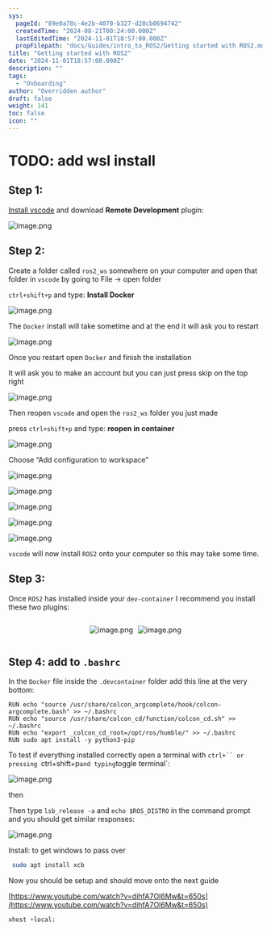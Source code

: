 ```yaml
---
sys:
  pageId: "89e0a78c-4e2b-4070-b327-d28cb0694742"
  createdTime: "2024-08-21T00:24:00.000Z"
  lastEditedTime: "2024-11-01T18:57:00.000Z"
  propFilepath: "docs/Guides/intro_to_ROS2/Getting started with ROS2.md"
title: "Getting started with ROS2"
date: "2024-11-01T18:57:00.000Z"
description: ""
tags:
  - "Onboarding"
author: "Overridden author"
draft: false
weight: 141
toc: false
icon: ""
---
```


# TODO: add wsl install

## Step 1:

[Install vscode](https://code.visualstudio.com/download) and download **Remote Development** plugin:

![image.png](https://prod-files-secure.s3.us-west-2.amazonaws.com/d518164a-d88e-44d1-a4ee-3adb3bd8bce0/efb52993-1881-4a40-b95e-6f020334f022/image.png?X-Amz-Algorithm=AWS4-HMAC-SHA256&X-Amz-Content-Sha256=UNSIGNED-PAYLOAD&X-Amz-Credential=ASIAZI2LB466RYJNRCVY%2F20250314%2Fus-west-2%2Fs3%2Faws4_request&X-Amz-Date=20250314T090839Z&X-Amz-Expires=3600&X-Amz-Security-Token=IQoJb3JpZ2luX2VjEKD%2F%2F%2F%2F%2F%2F%2F%2F%2F%2FwEaCXVzLXdlc3QtMiJHMEUCIQClXk3mdUpb%2B5SaGpotyW%2BjXgDUjzX8Z4CJDaQ8jQU9iQIgB0WxREP7uoewCiOnYH74XkWzA5bjzr2Scj2CutK6bHwqiAQI6f%2F%2F%2F%2F%2F%2F%2F%2F%2F%2FARAAGgw2Mzc0MjMxODM4MDUiDOyBQhWu0%2BerXDsPWCrcA4ACxEOVubGcXHOkDrjzQ6Tar0uBaUzjst0cx%2FvJ%2B3OjhPhLJyUWAiQS8b%2F%2F7k6WT%2B2AIKOcWtfcHwdB79V9PeA2qhLpeuqxQ%2FgjMSkCGG%2BePy3yS5INhUyr4tb6HC8m7tj3kO6nm2Z1m0bSRUmW7nlf4Xc3Ob2T2Ihpk9D%2FhNVf6rp1D1nfo47etYKf0unlqrRa6gbBaH72MFCBv9DTfNQa%2BOBjagOhkrFqnMr260gvn%2Fzw3GzgAVtUQJDcrpJOMbrhK0A1PBWibF9GfGNFoMAU2PHPIif6xlvnECCZrQHXydfDaNC7MMBbf5DAtD3mwJE1i5FW4X0MT0FiYfA18HgejUTxr5F1d92oPnjREPKEUPNwTiOxiFXWPQOP8lnSp0ahd3m9y4hFr0HLpbuzEV8xH0zdMDhtaKsoekbCCsxS0EkDvjAWKhSkpOOeLkrrebqtiqxiDOb6IDaHUThsNXEehehhIoTgZzSTnc8F9dgwEoiFEI3plqk0MMmsAs3UPF3nFcDYmS7YuAwMWtSLZHrmluKkIxqn3XHZIiviuEwsFM9c9lWaHd9o34ZfvTqPNcVnciXsJPhjlmi6vXg42z82YExVza%2FYgusYM0%2FYQX2L8BtPDXbxAhGPGZM5MJ%2FFz74GOqUBwbCj5YxdQzXOwZlvp49XWb6K6Z%2FnE6YCosvjDrW0oRUsnHSZSkt4bWq0VEXLhU%2B%2BKeCadurOz%2FOKhPa%2BS3YTRG5vstVK1QEdeo11%2FTkgcBdOkatNm9leNx2C39JkT7N4%2F6l2y0lAVIFut%2FwW4JezayvmQHzsUFK2PCqo0WkG92HjbfP0ZtUhSlstfkdkXbA2ykZLtXNoLX6zfSPW5BSA37RhF0az&X-Amz-Signature=4f3b35f1ce4c6aec10c73793551ada4d689e5c1b1e50133e165a1930101fe2d2&X-Amz-SignedHeaders=host&x-id=GetObject)

## Step 2:

Create a folder called `ros2_ws` somewhere on your computer and open that folder in `vscode` by going to File → open folder 

`ctrl+shift+p` and type: **Install Docker**

![image.png](https://prod-files-secure.s3.us-west-2.amazonaws.com/d518164a-d88e-44d1-a4ee-3adb3bd8bce0/2269dc0e-1cd5-47ff-bceb-c04ad9b2eab0/image.png?X-Amz-Algorithm=AWS4-HMAC-SHA256&X-Amz-Content-Sha256=UNSIGNED-PAYLOAD&X-Amz-Credential=ASIAZI2LB466RYJNRCVY%2F20250314%2Fus-west-2%2Fs3%2Faws4_request&X-Amz-Date=20250314T090839Z&X-Amz-Expires=3600&X-Amz-Security-Token=IQoJb3JpZ2luX2VjEKD%2F%2F%2F%2F%2F%2F%2F%2F%2F%2FwEaCXVzLXdlc3QtMiJHMEUCIQClXk3mdUpb%2B5SaGpotyW%2BjXgDUjzX8Z4CJDaQ8jQU9iQIgB0WxREP7uoewCiOnYH74XkWzA5bjzr2Scj2CutK6bHwqiAQI6f%2F%2F%2F%2F%2F%2F%2F%2F%2F%2FARAAGgw2Mzc0MjMxODM4MDUiDOyBQhWu0%2BerXDsPWCrcA4ACxEOVubGcXHOkDrjzQ6Tar0uBaUzjst0cx%2FvJ%2B3OjhPhLJyUWAiQS8b%2F%2F7k6WT%2B2AIKOcWtfcHwdB79V9PeA2qhLpeuqxQ%2FgjMSkCGG%2BePy3yS5INhUyr4tb6HC8m7tj3kO6nm2Z1m0bSRUmW7nlf4Xc3Ob2T2Ihpk9D%2FhNVf6rp1D1nfo47etYKf0unlqrRa6gbBaH72MFCBv9DTfNQa%2BOBjagOhkrFqnMr260gvn%2Fzw3GzgAVtUQJDcrpJOMbrhK0A1PBWibF9GfGNFoMAU2PHPIif6xlvnECCZrQHXydfDaNC7MMBbf5DAtD3mwJE1i5FW4X0MT0FiYfA18HgejUTxr5F1d92oPnjREPKEUPNwTiOxiFXWPQOP8lnSp0ahd3m9y4hFr0HLpbuzEV8xH0zdMDhtaKsoekbCCsxS0EkDvjAWKhSkpOOeLkrrebqtiqxiDOb6IDaHUThsNXEehehhIoTgZzSTnc8F9dgwEoiFEI3plqk0MMmsAs3UPF3nFcDYmS7YuAwMWtSLZHrmluKkIxqn3XHZIiviuEwsFM9c9lWaHd9o34ZfvTqPNcVnciXsJPhjlmi6vXg42z82YExVza%2FYgusYM0%2FYQX2L8BtPDXbxAhGPGZM5MJ%2FFz74GOqUBwbCj5YxdQzXOwZlvp49XWb6K6Z%2FnE6YCosvjDrW0oRUsnHSZSkt4bWq0VEXLhU%2B%2BKeCadurOz%2FOKhPa%2BS3YTRG5vstVK1QEdeo11%2FTkgcBdOkatNm9leNx2C39JkT7N4%2F6l2y0lAVIFut%2FwW4JezayvmQHzsUFK2PCqo0WkG92HjbfP0ZtUhSlstfkdkXbA2ykZLtXNoLX6zfSPW5BSA37RhF0az&X-Amz-Signature=02d348cac312a66a57e7a3b0fe08d37310478014376df7e93b6b80034e9c24a1&X-Amz-SignedHeaders=host&x-id=GetObject)

The `Docker` install will take sometime and at the end it will ask you to restart

![image.png](https://prod-files-secure.s3.us-west-2.amazonaws.com/d518164a-d88e-44d1-a4ee-3adb3bd8bce0/ed233f78-be33-4b1f-b89c-9c346c0e961e/image.png?X-Amz-Algorithm=AWS4-HMAC-SHA256&X-Amz-Content-Sha256=UNSIGNED-PAYLOAD&X-Amz-Credential=ASIAZI2LB466RYJNRCVY%2F20250314%2Fus-west-2%2Fs3%2Faws4_request&X-Amz-Date=20250314T090839Z&X-Amz-Expires=3600&X-Amz-Security-Token=IQoJb3JpZ2luX2VjEKD%2F%2F%2F%2F%2F%2F%2F%2F%2F%2FwEaCXVzLXdlc3QtMiJHMEUCIQClXk3mdUpb%2B5SaGpotyW%2BjXgDUjzX8Z4CJDaQ8jQU9iQIgB0WxREP7uoewCiOnYH74XkWzA5bjzr2Scj2CutK6bHwqiAQI6f%2F%2F%2F%2F%2F%2F%2F%2F%2F%2FARAAGgw2Mzc0MjMxODM4MDUiDOyBQhWu0%2BerXDsPWCrcA4ACxEOVubGcXHOkDrjzQ6Tar0uBaUzjst0cx%2FvJ%2B3OjhPhLJyUWAiQS8b%2F%2F7k6WT%2B2AIKOcWtfcHwdB79V9PeA2qhLpeuqxQ%2FgjMSkCGG%2BePy3yS5INhUyr4tb6HC8m7tj3kO6nm2Z1m0bSRUmW7nlf4Xc3Ob2T2Ihpk9D%2FhNVf6rp1D1nfo47etYKf0unlqrRa6gbBaH72MFCBv9DTfNQa%2BOBjagOhkrFqnMr260gvn%2Fzw3GzgAVtUQJDcrpJOMbrhK0A1PBWibF9GfGNFoMAU2PHPIif6xlvnECCZrQHXydfDaNC7MMBbf5DAtD3mwJE1i5FW4X0MT0FiYfA18HgejUTxr5F1d92oPnjREPKEUPNwTiOxiFXWPQOP8lnSp0ahd3m9y4hFr0HLpbuzEV8xH0zdMDhtaKsoekbCCsxS0EkDvjAWKhSkpOOeLkrrebqtiqxiDOb6IDaHUThsNXEehehhIoTgZzSTnc8F9dgwEoiFEI3plqk0MMmsAs3UPF3nFcDYmS7YuAwMWtSLZHrmluKkIxqn3XHZIiviuEwsFM9c9lWaHd9o34ZfvTqPNcVnciXsJPhjlmi6vXg42z82YExVza%2FYgusYM0%2FYQX2L8BtPDXbxAhGPGZM5MJ%2FFz74GOqUBwbCj5YxdQzXOwZlvp49XWb6K6Z%2FnE6YCosvjDrW0oRUsnHSZSkt4bWq0VEXLhU%2B%2BKeCadurOz%2FOKhPa%2BS3YTRG5vstVK1QEdeo11%2FTkgcBdOkatNm9leNx2C39JkT7N4%2F6l2y0lAVIFut%2FwW4JezayvmQHzsUFK2PCqo0WkG92HjbfP0ZtUhSlstfkdkXbA2ykZLtXNoLX6zfSPW5BSA37RhF0az&X-Amz-Signature=ff9f482812d600662a9a593a154e2443675c2f3393473b232381cf0321da267b&X-Amz-SignedHeaders=host&x-id=GetObject)

Once you restart open `Docker` and finish the installation

It will ask you to make an account but you can just press skip on the top right

![image.png](https://prod-files-secure.s3.us-west-2.amazonaws.com/d518164a-d88e-44d1-a4ee-3adb3bd8bce0/21010ad9-1659-4fd9-9f59-9932a09b2a3d/image.png?X-Amz-Algorithm=AWS4-HMAC-SHA256&X-Amz-Content-Sha256=UNSIGNED-PAYLOAD&X-Amz-Credential=ASIAZI2LB466RYJNRCVY%2F20250314%2Fus-west-2%2Fs3%2Faws4_request&X-Amz-Date=20250314T090839Z&X-Amz-Expires=3600&X-Amz-Security-Token=IQoJb3JpZ2luX2VjEKD%2F%2F%2F%2F%2F%2F%2F%2F%2F%2FwEaCXVzLXdlc3QtMiJHMEUCIQClXk3mdUpb%2B5SaGpotyW%2BjXgDUjzX8Z4CJDaQ8jQU9iQIgB0WxREP7uoewCiOnYH74XkWzA5bjzr2Scj2CutK6bHwqiAQI6f%2F%2F%2F%2F%2F%2F%2F%2F%2F%2FARAAGgw2Mzc0MjMxODM4MDUiDOyBQhWu0%2BerXDsPWCrcA4ACxEOVubGcXHOkDrjzQ6Tar0uBaUzjst0cx%2FvJ%2B3OjhPhLJyUWAiQS8b%2F%2F7k6WT%2B2AIKOcWtfcHwdB79V9PeA2qhLpeuqxQ%2FgjMSkCGG%2BePy3yS5INhUyr4tb6HC8m7tj3kO6nm2Z1m0bSRUmW7nlf4Xc3Ob2T2Ihpk9D%2FhNVf6rp1D1nfo47etYKf0unlqrRa6gbBaH72MFCBv9DTfNQa%2BOBjagOhkrFqnMr260gvn%2Fzw3GzgAVtUQJDcrpJOMbrhK0A1PBWibF9GfGNFoMAU2PHPIif6xlvnECCZrQHXydfDaNC7MMBbf5DAtD3mwJE1i5FW4X0MT0FiYfA18HgejUTxr5F1d92oPnjREPKEUPNwTiOxiFXWPQOP8lnSp0ahd3m9y4hFr0HLpbuzEV8xH0zdMDhtaKsoekbCCsxS0EkDvjAWKhSkpOOeLkrrebqtiqxiDOb6IDaHUThsNXEehehhIoTgZzSTnc8F9dgwEoiFEI3plqk0MMmsAs3UPF3nFcDYmS7YuAwMWtSLZHrmluKkIxqn3XHZIiviuEwsFM9c9lWaHd9o34ZfvTqPNcVnciXsJPhjlmi6vXg42z82YExVza%2FYgusYM0%2FYQX2L8BtPDXbxAhGPGZM5MJ%2FFz74GOqUBwbCj5YxdQzXOwZlvp49XWb6K6Z%2FnE6YCosvjDrW0oRUsnHSZSkt4bWq0VEXLhU%2B%2BKeCadurOz%2FOKhPa%2BS3YTRG5vstVK1QEdeo11%2FTkgcBdOkatNm9leNx2C39JkT7N4%2F6l2y0lAVIFut%2FwW4JezayvmQHzsUFK2PCqo0WkG92HjbfP0ZtUhSlstfkdkXbA2ykZLtXNoLX6zfSPW5BSA37RhF0az&X-Amz-Signature=67a0f6c9b85b128fc85cf9841e1ec8f31c9d0abab78740ae43c0d0af7610ffe5&X-Amz-SignedHeaders=host&x-id=GetObject)

Then reopen `vscode` and open the `ros2_ws` folder you just made

press `ctrl+shift+p` and type: **reopen in container**

![image.png](https://prod-files-secure.s3.us-west-2.amazonaws.com/d518164a-d88e-44d1-a4ee-3adb3bd8bce0/4e93b8c2-41ad-488c-8095-c74205196118/image.png?X-Amz-Algorithm=AWS4-HMAC-SHA256&X-Amz-Content-Sha256=UNSIGNED-PAYLOAD&X-Amz-Credential=ASIAZI2LB466RYJNRCVY%2F20250314%2Fus-west-2%2Fs3%2Faws4_request&X-Amz-Date=20250314T090839Z&X-Amz-Expires=3600&X-Amz-Security-Token=IQoJb3JpZ2luX2VjEKD%2F%2F%2F%2F%2F%2F%2F%2F%2F%2FwEaCXVzLXdlc3QtMiJHMEUCIQClXk3mdUpb%2B5SaGpotyW%2BjXgDUjzX8Z4CJDaQ8jQU9iQIgB0WxREP7uoewCiOnYH74XkWzA5bjzr2Scj2CutK6bHwqiAQI6f%2F%2F%2F%2F%2F%2F%2F%2F%2F%2FARAAGgw2Mzc0MjMxODM4MDUiDOyBQhWu0%2BerXDsPWCrcA4ACxEOVubGcXHOkDrjzQ6Tar0uBaUzjst0cx%2FvJ%2B3OjhPhLJyUWAiQS8b%2F%2F7k6WT%2B2AIKOcWtfcHwdB79V9PeA2qhLpeuqxQ%2FgjMSkCGG%2BePy3yS5INhUyr4tb6HC8m7tj3kO6nm2Z1m0bSRUmW7nlf4Xc3Ob2T2Ihpk9D%2FhNVf6rp1D1nfo47etYKf0unlqrRa6gbBaH72MFCBv9DTfNQa%2BOBjagOhkrFqnMr260gvn%2Fzw3GzgAVtUQJDcrpJOMbrhK0A1PBWibF9GfGNFoMAU2PHPIif6xlvnECCZrQHXydfDaNC7MMBbf5DAtD3mwJE1i5FW4X0MT0FiYfA18HgejUTxr5F1d92oPnjREPKEUPNwTiOxiFXWPQOP8lnSp0ahd3m9y4hFr0HLpbuzEV8xH0zdMDhtaKsoekbCCsxS0EkDvjAWKhSkpOOeLkrrebqtiqxiDOb6IDaHUThsNXEehehhIoTgZzSTnc8F9dgwEoiFEI3plqk0MMmsAs3UPF3nFcDYmS7YuAwMWtSLZHrmluKkIxqn3XHZIiviuEwsFM9c9lWaHd9o34ZfvTqPNcVnciXsJPhjlmi6vXg42z82YExVza%2FYgusYM0%2FYQX2L8BtPDXbxAhGPGZM5MJ%2FFz74GOqUBwbCj5YxdQzXOwZlvp49XWb6K6Z%2FnE6YCosvjDrW0oRUsnHSZSkt4bWq0VEXLhU%2B%2BKeCadurOz%2FOKhPa%2BS3YTRG5vstVK1QEdeo11%2FTkgcBdOkatNm9leNx2C39JkT7N4%2F6l2y0lAVIFut%2FwW4JezayvmQHzsUFK2PCqo0WkG92HjbfP0ZtUhSlstfkdkXbA2ykZLtXNoLX6zfSPW5BSA37RhF0az&X-Amz-Signature=a96ddf45beb75ae2bb5ab90fb525dc32b4cce1095f1fa5874962c5a035877703&X-Amz-SignedHeaders=host&x-id=GetObject)

Choose “Add configuration to workspace”

![image.png](https://prod-files-secure.s3.us-west-2.amazonaws.com/d518164a-d88e-44d1-a4ee-3adb3bd8bce0/9560b282-5060-4989-ba37-97e7b2c22476/image.png?X-Amz-Algorithm=AWS4-HMAC-SHA256&X-Amz-Content-Sha256=UNSIGNED-PAYLOAD&X-Amz-Credential=ASIAZI2LB466RYJNRCVY%2F20250314%2Fus-west-2%2Fs3%2Faws4_request&X-Amz-Date=20250314T090839Z&X-Amz-Expires=3600&X-Amz-Security-Token=IQoJb3JpZ2luX2VjEKD%2F%2F%2F%2F%2F%2F%2F%2F%2F%2FwEaCXVzLXdlc3QtMiJHMEUCIQClXk3mdUpb%2B5SaGpotyW%2BjXgDUjzX8Z4CJDaQ8jQU9iQIgB0WxREP7uoewCiOnYH74XkWzA5bjzr2Scj2CutK6bHwqiAQI6f%2F%2F%2F%2F%2F%2F%2F%2F%2F%2FARAAGgw2Mzc0MjMxODM4MDUiDOyBQhWu0%2BerXDsPWCrcA4ACxEOVubGcXHOkDrjzQ6Tar0uBaUzjst0cx%2FvJ%2B3OjhPhLJyUWAiQS8b%2F%2F7k6WT%2B2AIKOcWtfcHwdB79V9PeA2qhLpeuqxQ%2FgjMSkCGG%2BePy3yS5INhUyr4tb6HC8m7tj3kO6nm2Z1m0bSRUmW7nlf4Xc3Ob2T2Ihpk9D%2FhNVf6rp1D1nfo47etYKf0unlqrRa6gbBaH72MFCBv9DTfNQa%2BOBjagOhkrFqnMr260gvn%2Fzw3GzgAVtUQJDcrpJOMbrhK0A1PBWibF9GfGNFoMAU2PHPIif6xlvnECCZrQHXydfDaNC7MMBbf5DAtD3mwJE1i5FW4X0MT0FiYfA18HgejUTxr5F1d92oPnjREPKEUPNwTiOxiFXWPQOP8lnSp0ahd3m9y4hFr0HLpbuzEV8xH0zdMDhtaKsoekbCCsxS0EkDvjAWKhSkpOOeLkrrebqtiqxiDOb6IDaHUThsNXEehehhIoTgZzSTnc8F9dgwEoiFEI3plqk0MMmsAs3UPF3nFcDYmS7YuAwMWtSLZHrmluKkIxqn3XHZIiviuEwsFM9c9lWaHd9o34ZfvTqPNcVnciXsJPhjlmi6vXg42z82YExVza%2FYgusYM0%2FYQX2L8BtPDXbxAhGPGZM5MJ%2FFz74GOqUBwbCj5YxdQzXOwZlvp49XWb6K6Z%2FnE6YCosvjDrW0oRUsnHSZSkt4bWq0VEXLhU%2B%2BKeCadurOz%2FOKhPa%2BS3YTRG5vstVK1QEdeo11%2FTkgcBdOkatNm9leNx2C39JkT7N4%2F6l2y0lAVIFut%2FwW4JezayvmQHzsUFK2PCqo0WkG92HjbfP0ZtUhSlstfkdkXbA2ykZLtXNoLX6zfSPW5BSA37RhF0az&X-Amz-Signature=316ad600a11ad1b6fc4283e437f5d2643f1fc14a61d55e89789bad8f0affc575&X-Amz-SignedHeaders=host&x-id=GetObject)

![image.png](https://prod-files-secure.s3.us-west-2.amazonaws.com/d518164a-d88e-44d1-a4ee-3adb3bd8bce0/2ee63f81-886b-48e8-a553-dc6e5eac99e4/image.png?X-Amz-Algorithm=AWS4-HMAC-SHA256&X-Amz-Content-Sha256=UNSIGNED-PAYLOAD&X-Amz-Credential=ASIAZI2LB466RYJNRCVY%2F20250314%2Fus-west-2%2Fs3%2Faws4_request&X-Amz-Date=20250314T090839Z&X-Amz-Expires=3600&X-Amz-Security-Token=IQoJb3JpZ2luX2VjEKD%2F%2F%2F%2F%2F%2F%2F%2F%2F%2FwEaCXVzLXdlc3QtMiJHMEUCIQClXk3mdUpb%2B5SaGpotyW%2BjXgDUjzX8Z4CJDaQ8jQU9iQIgB0WxREP7uoewCiOnYH74XkWzA5bjzr2Scj2CutK6bHwqiAQI6f%2F%2F%2F%2F%2F%2F%2F%2F%2F%2FARAAGgw2Mzc0MjMxODM4MDUiDOyBQhWu0%2BerXDsPWCrcA4ACxEOVubGcXHOkDrjzQ6Tar0uBaUzjst0cx%2FvJ%2B3OjhPhLJyUWAiQS8b%2F%2F7k6WT%2B2AIKOcWtfcHwdB79V9PeA2qhLpeuqxQ%2FgjMSkCGG%2BePy3yS5INhUyr4tb6HC8m7tj3kO6nm2Z1m0bSRUmW7nlf4Xc3Ob2T2Ihpk9D%2FhNVf6rp1D1nfo47etYKf0unlqrRa6gbBaH72MFCBv9DTfNQa%2BOBjagOhkrFqnMr260gvn%2Fzw3GzgAVtUQJDcrpJOMbrhK0A1PBWibF9GfGNFoMAU2PHPIif6xlvnECCZrQHXydfDaNC7MMBbf5DAtD3mwJE1i5FW4X0MT0FiYfA18HgejUTxr5F1d92oPnjREPKEUPNwTiOxiFXWPQOP8lnSp0ahd3m9y4hFr0HLpbuzEV8xH0zdMDhtaKsoekbCCsxS0EkDvjAWKhSkpOOeLkrrebqtiqxiDOb6IDaHUThsNXEehehhIoTgZzSTnc8F9dgwEoiFEI3plqk0MMmsAs3UPF3nFcDYmS7YuAwMWtSLZHrmluKkIxqn3XHZIiviuEwsFM9c9lWaHd9o34ZfvTqPNcVnciXsJPhjlmi6vXg42z82YExVza%2FYgusYM0%2FYQX2L8BtPDXbxAhGPGZM5MJ%2FFz74GOqUBwbCj5YxdQzXOwZlvp49XWb6K6Z%2FnE6YCosvjDrW0oRUsnHSZSkt4bWq0VEXLhU%2B%2BKeCadurOz%2FOKhPa%2BS3YTRG5vstVK1QEdeo11%2FTkgcBdOkatNm9leNx2C39JkT7N4%2F6l2y0lAVIFut%2FwW4JezayvmQHzsUFK2PCqo0WkG92HjbfP0ZtUhSlstfkdkXbA2ykZLtXNoLX6zfSPW5BSA37RhF0az&X-Amz-Signature=05a4131ec6e666bdad9556da056d88d099cea7c9107be446e245c82f32192209&X-Amz-SignedHeaders=host&x-id=GetObject)

![image.png](https://prod-files-secure.s3.us-west-2.amazonaws.com/d518164a-d88e-44d1-a4ee-3adb3bd8bce0/ae1580b2-b048-407e-aed9-b584224a7a04/image.png?X-Amz-Algorithm=AWS4-HMAC-SHA256&X-Amz-Content-Sha256=UNSIGNED-PAYLOAD&X-Amz-Credential=ASIAZI2LB466RYJNRCVY%2F20250314%2Fus-west-2%2Fs3%2Faws4_request&X-Amz-Date=20250314T090839Z&X-Amz-Expires=3600&X-Amz-Security-Token=IQoJb3JpZ2luX2VjEKD%2F%2F%2F%2F%2F%2F%2F%2F%2F%2FwEaCXVzLXdlc3QtMiJHMEUCIQClXk3mdUpb%2B5SaGpotyW%2BjXgDUjzX8Z4CJDaQ8jQU9iQIgB0WxREP7uoewCiOnYH74XkWzA5bjzr2Scj2CutK6bHwqiAQI6f%2F%2F%2F%2F%2F%2F%2F%2F%2F%2FARAAGgw2Mzc0MjMxODM4MDUiDOyBQhWu0%2BerXDsPWCrcA4ACxEOVubGcXHOkDrjzQ6Tar0uBaUzjst0cx%2FvJ%2B3OjhPhLJyUWAiQS8b%2F%2F7k6WT%2B2AIKOcWtfcHwdB79V9PeA2qhLpeuqxQ%2FgjMSkCGG%2BePy3yS5INhUyr4tb6HC8m7tj3kO6nm2Z1m0bSRUmW7nlf4Xc3Ob2T2Ihpk9D%2FhNVf6rp1D1nfo47etYKf0unlqrRa6gbBaH72MFCBv9DTfNQa%2BOBjagOhkrFqnMr260gvn%2Fzw3GzgAVtUQJDcrpJOMbrhK0A1PBWibF9GfGNFoMAU2PHPIif6xlvnECCZrQHXydfDaNC7MMBbf5DAtD3mwJE1i5FW4X0MT0FiYfA18HgejUTxr5F1d92oPnjREPKEUPNwTiOxiFXWPQOP8lnSp0ahd3m9y4hFr0HLpbuzEV8xH0zdMDhtaKsoekbCCsxS0EkDvjAWKhSkpOOeLkrrebqtiqxiDOb6IDaHUThsNXEehehhIoTgZzSTnc8F9dgwEoiFEI3plqk0MMmsAs3UPF3nFcDYmS7YuAwMWtSLZHrmluKkIxqn3XHZIiviuEwsFM9c9lWaHd9o34ZfvTqPNcVnciXsJPhjlmi6vXg42z82YExVza%2FYgusYM0%2FYQX2L8BtPDXbxAhGPGZM5MJ%2FFz74GOqUBwbCj5YxdQzXOwZlvp49XWb6K6Z%2FnE6YCosvjDrW0oRUsnHSZSkt4bWq0VEXLhU%2B%2BKeCadurOz%2FOKhPa%2BS3YTRG5vstVK1QEdeo11%2FTkgcBdOkatNm9leNx2C39JkT7N4%2F6l2y0lAVIFut%2FwW4JezayvmQHzsUFK2PCqo0WkG92HjbfP0ZtUhSlstfkdkXbA2ykZLtXNoLX6zfSPW5BSA37RhF0az&X-Amz-Signature=4ad65080d050f61a32ad007bd06432dee865fe8b39285bdcc1fff2a68b523094&X-Amz-SignedHeaders=host&x-id=GetObject)

![image.png](https://prod-files-secure.s3.us-west-2.amazonaws.com/d518164a-d88e-44d1-a4ee-3adb3bd8bce0/53255b28-f75e-430f-b9e3-c0ac8577e42b/image.png?X-Amz-Algorithm=AWS4-HMAC-SHA256&X-Amz-Content-Sha256=UNSIGNED-PAYLOAD&X-Amz-Credential=ASIAZI2LB466RYJNRCVY%2F20250314%2Fus-west-2%2Fs3%2Faws4_request&X-Amz-Date=20250314T090839Z&X-Amz-Expires=3600&X-Amz-Security-Token=IQoJb3JpZ2luX2VjEKD%2F%2F%2F%2F%2F%2F%2F%2F%2F%2FwEaCXVzLXdlc3QtMiJHMEUCIQClXk3mdUpb%2B5SaGpotyW%2BjXgDUjzX8Z4CJDaQ8jQU9iQIgB0WxREP7uoewCiOnYH74XkWzA5bjzr2Scj2CutK6bHwqiAQI6f%2F%2F%2F%2F%2F%2F%2F%2F%2F%2FARAAGgw2Mzc0MjMxODM4MDUiDOyBQhWu0%2BerXDsPWCrcA4ACxEOVubGcXHOkDrjzQ6Tar0uBaUzjst0cx%2FvJ%2B3OjhPhLJyUWAiQS8b%2F%2F7k6WT%2B2AIKOcWtfcHwdB79V9PeA2qhLpeuqxQ%2FgjMSkCGG%2BePy3yS5INhUyr4tb6HC8m7tj3kO6nm2Z1m0bSRUmW7nlf4Xc3Ob2T2Ihpk9D%2FhNVf6rp1D1nfo47etYKf0unlqrRa6gbBaH72MFCBv9DTfNQa%2BOBjagOhkrFqnMr260gvn%2Fzw3GzgAVtUQJDcrpJOMbrhK0A1PBWibF9GfGNFoMAU2PHPIif6xlvnECCZrQHXydfDaNC7MMBbf5DAtD3mwJE1i5FW4X0MT0FiYfA18HgejUTxr5F1d92oPnjREPKEUPNwTiOxiFXWPQOP8lnSp0ahd3m9y4hFr0HLpbuzEV8xH0zdMDhtaKsoekbCCsxS0EkDvjAWKhSkpOOeLkrrebqtiqxiDOb6IDaHUThsNXEehehhIoTgZzSTnc8F9dgwEoiFEI3plqk0MMmsAs3UPF3nFcDYmS7YuAwMWtSLZHrmluKkIxqn3XHZIiviuEwsFM9c9lWaHd9o34ZfvTqPNcVnciXsJPhjlmi6vXg42z82YExVza%2FYgusYM0%2FYQX2L8BtPDXbxAhGPGZM5MJ%2FFz74GOqUBwbCj5YxdQzXOwZlvp49XWb6K6Z%2FnE6YCosvjDrW0oRUsnHSZSkt4bWq0VEXLhU%2B%2BKeCadurOz%2FOKhPa%2BS3YTRG5vstVK1QEdeo11%2FTkgcBdOkatNm9leNx2C39JkT7N4%2F6l2y0lAVIFut%2FwW4JezayvmQHzsUFK2PCqo0WkG92HjbfP0ZtUhSlstfkdkXbA2ykZLtXNoLX6zfSPW5BSA37RhF0az&X-Amz-Signature=8db71503547d4a464a751c9026b43939a74a507cdc9fe6c618787c44e5702754&X-Amz-SignedHeaders=host&x-id=GetObject)

![image.png](https://prod-files-secure.s3.us-west-2.amazonaws.com/d518164a-d88e-44d1-a4ee-3adb3bd8bce0/7c562767-5af9-4ffb-97d1-327bcdf4ee00/image.png?X-Amz-Algorithm=AWS4-HMAC-SHA256&X-Amz-Content-Sha256=UNSIGNED-PAYLOAD&X-Amz-Credential=ASIAZI2LB466RYJNRCVY%2F20250314%2Fus-west-2%2Fs3%2Faws4_request&X-Amz-Date=20250314T090839Z&X-Amz-Expires=3600&X-Amz-Security-Token=IQoJb3JpZ2luX2VjEKD%2F%2F%2F%2F%2F%2F%2F%2F%2F%2FwEaCXVzLXdlc3QtMiJHMEUCIQClXk3mdUpb%2B5SaGpotyW%2BjXgDUjzX8Z4CJDaQ8jQU9iQIgB0WxREP7uoewCiOnYH74XkWzA5bjzr2Scj2CutK6bHwqiAQI6f%2F%2F%2F%2F%2F%2F%2F%2F%2F%2FARAAGgw2Mzc0MjMxODM4MDUiDOyBQhWu0%2BerXDsPWCrcA4ACxEOVubGcXHOkDrjzQ6Tar0uBaUzjst0cx%2FvJ%2B3OjhPhLJyUWAiQS8b%2F%2F7k6WT%2B2AIKOcWtfcHwdB79V9PeA2qhLpeuqxQ%2FgjMSkCGG%2BePy3yS5INhUyr4tb6HC8m7tj3kO6nm2Z1m0bSRUmW7nlf4Xc3Ob2T2Ihpk9D%2FhNVf6rp1D1nfo47etYKf0unlqrRa6gbBaH72MFCBv9DTfNQa%2BOBjagOhkrFqnMr260gvn%2Fzw3GzgAVtUQJDcrpJOMbrhK0A1PBWibF9GfGNFoMAU2PHPIif6xlvnECCZrQHXydfDaNC7MMBbf5DAtD3mwJE1i5FW4X0MT0FiYfA18HgejUTxr5F1d92oPnjREPKEUPNwTiOxiFXWPQOP8lnSp0ahd3m9y4hFr0HLpbuzEV8xH0zdMDhtaKsoekbCCsxS0EkDvjAWKhSkpOOeLkrrebqtiqxiDOb6IDaHUThsNXEehehhIoTgZzSTnc8F9dgwEoiFEI3plqk0MMmsAs3UPF3nFcDYmS7YuAwMWtSLZHrmluKkIxqn3XHZIiviuEwsFM9c9lWaHd9o34ZfvTqPNcVnciXsJPhjlmi6vXg42z82YExVza%2FYgusYM0%2FYQX2L8BtPDXbxAhGPGZM5MJ%2FFz74GOqUBwbCj5YxdQzXOwZlvp49XWb6K6Z%2FnE6YCosvjDrW0oRUsnHSZSkt4bWq0VEXLhU%2B%2BKeCadurOz%2FOKhPa%2BS3YTRG5vstVK1QEdeo11%2FTkgcBdOkatNm9leNx2C39JkT7N4%2F6l2y0lAVIFut%2FwW4JezayvmQHzsUFK2PCqo0WkG92HjbfP0ZtUhSlstfkdkXbA2ykZLtXNoLX6zfSPW5BSA37RhF0az&X-Amz-Signature=26a78bde9d0a1426e7d7b93c8098d3ed77eaf6ee68b6da1a21d81c2822159c4c&X-Amz-SignedHeaders=host&x-id=GetObject)

`vscode` will now install `ROS2` onto your computer so this may take some time.

## Step 3:

Once `ROS2` has installed inside your `dev-container` I recommend you install these two plugins:

<div style="display: flex;flex-direction: row; column-gap:10px; max-width: 630px;justify-content: center;">
<div>

![image.png](https://prod-files-secure.s3.us-west-2.amazonaws.com/d518164a-d88e-44d1-a4ee-3adb3bd8bce0/3fc3d550-5a54-4ba1-ba6b-faa01cdb7369/image.png?X-Amz-Algorithm=AWS4-HMAC-SHA256&X-Amz-Content-Sha256=UNSIGNED-PAYLOAD&X-Amz-Credential=ASIAZI2LB4662DYYZFXU%2F20250314%2Fus-west-2%2Fs3%2Faws4_request&X-Amz-Date=20250314T090845Z&X-Amz-Expires=3600&X-Amz-Security-Token=IQoJb3JpZ2luX2VjEKD%2F%2F%2F%2F%2F%2F%2F%2F%2F%2FwEaCXVzLXdlc3QtMiJIMEYCIQDAmiqVgLH1VwoPQSZWNMgz1p%2FV4LBnM9GdtoAI%2FG4RpAIhALehiKJpNSs4LQbAy%2BbfFrrF%2FBRUoc7ZRUU0p0KzRI3YKogECOn%2F%2F%2F%2F%2F%2F%2F%2F%2F%2FwEQABoMNjM3NDIzMTgzODA1IgxeX5%2Fzgji8evSu9dcq3AM7h%2FXVuaf0lbb06chmmnvgoFpuQFCsANd2XbCA4T%2FKgCc8mZwrtJ1%2BFTLAqG3jUBepyJ1dnJLOdrimBwEZq9%2FaAXU53n7gHW%2F3FOcVjiEcKLRZiaRPjoFnjpqgay2CtbsiIj7qd10WgdTaOcTLceR4901taUKRJkYT%2BblDpnHzM0rDaAqyuUVrPMkEZG%2FSKKAbk0MG2sF8FZhIms95Sd7MQC1THN9jxaPUoVzbtJQd1LVer%2Fs1PJNdgnIUD8vklsKxvOL6Y7IwokbXmDaaM0dxlphdupLL2LGN6cF0%2BtkWUAQbuBwJuCP7avnEf8pGteVsxxDAOpBAbCj5bAzhKzLs%2BI9E6auaM1NpMQ8didIqaMekkIDgm3H0TbMw0qHPjl7xJR3h37TQjIlFzFGu6I2oa%2BdEYZfG7Y1JC%2FUvF73F6e64E29xk9FHlM3yXJEBYMUVosjjO2xrXOeUxvmuyGpHoSzprqDW49n67uMiqFn0gxEOgli2W9jGHCBZ1SDcEbYZlZYTu9DUjPF3S%2Bfjj3rEVhELRoSZ6rfXc6lpJW55bFztyonr67X%2BcZ2qrqb%2F9w7zAwe7osg%2BV30upjJ7Gf1o4s5oJEz8yu8uvuaUNoehAiew69KCsMz6EVigMjCrxc%2B%2BBjqkARjlI5cin%2B%2BYsJaq9HeRd%2BgWpG1wpCymi%2BzSHaUawX9eOIzbzoZpHLof%2Fe4abmZwap7XPqAKiask%2Fvksvx0lKP4KFNTzkmFsUjdKwTdfa3rLOZRzAuEjgrK0xyoz2EmyB16Fqy0JxPkW%2BljNrEczJe3C4fL1O%2FUIlG1z%2FvfHValFic%2BjbTr1g2yBiqmUZLTeK9VxOVtZGGbikoVOrWH6KwzNc3GE&X-Amz-Signature=aeaa35b384d5a9a28e9b8eede3d6e609957f6ee50b24c0b45d9e7536e02aed7a&X-Amz-SignedHeaders=host&x-id=GetObject)

</div>
<div>

![image.png](https://prod-files-secure.s3.us-west-2.amazonaws.com/d518164a-d88e-44d1-a4ee-3adb3bd8bce0/d994cc66-13c2-4093-a5a3-f84cf4601a82/image.png?X-Amz-Algorithm=AWS4-HMAC-SHA256&X-Amz-Content-Sha256=UNSIGNED-PAYLOAD&X-Amz-Credential=ASIAZI2LB4667POMOVSW%2F20250314%2Fus-west-2%2Fs3%2Faws4_request&X-Amz-Date=20250314T090845Z&X-Amz-Expires=3600&X-Amz-Security-Token=IQoJb3JpZ2luX2VjEKD%2F%2F%2F%2F%2F%2F%2F%2F%2F%2FwEaCXVzLXdlc3QtMiJHMEUCIQDV6xBA8TaO1vvJH%2FGCDPaRwK04kfEqLYLBOoGaRslM4AIgWpmwMvORVoCI7yPDle3lN8zBL1fz8%2ByPbBASPio62IwqiAQI6f%2F%2F%2F%2F%2F%2F%2F%2F%2F%2FARAAGgw2Mzc0MjMxODM4MDUiDHcSJSAtP%2B72B6o7lCrcA9d6iOqchMaRKWuyTn1syAcydbyQMlXbROOqEilDjYazTysgYA2QtwLhK5dWtCZ12EHiaWR5Fb4pbgzXFSL45yhi7X5EzgZPJ5keOdVAWsm48P8%2B2WQ2m0wZnhlzCBmW8KaCKr9aPz%2BAazc1v31ufE7cNHnzYmm8xAoln7cW1nQMW6rGiZLX0PLX8XIi%2Frjz9xOiufYBRLLcgjWMH%2B%2BlVJAhWEjfTg1RpBbYTc9nzqPYyFLiNOsAQytCQnl4LAnFk1u3BzQfStLM04dRYSm8FkLIdwtTyxicL9ozTok98QgFsb7nzQShRkAarKu5LIPYmoTlKrTpHSnJW9tFYQmlDTFdZ9cro8P7QAtYfBOkFpx8LP%2F1L5IDrbMLLQCpEvsrqwlwIqN1NpdqaubBJt9PZCMjouxcPk%2FLGuDvD3AzH5spAwxzqehpDdXBLJ%2F%2F1TH741JbpuZ9RbIC6TLz8j2XSQ%2F%2BZMBX%2B8IQmr6RHjRU7gmrzl3EtHic4SfeeaP%2FnNwtniuuPIBnryhKPKxWIkon4YkSMQVP9U0J1ZZuQVWCCy2xfKxAoXguHBDWBzwWeBqFhnH4RkbgHnmef6hEL36lfPM0YaQ2f8a7WoseXcU3wHtSvZeqnc4pLiTKvNaNMITGz74GOqUBr8vR85uPrPxQ4j%2BoD2vq1Ak7Sjc1m0PAomc6o2ldWbr2KJg4InP7zbDKwNk6HGrPako5BjsAM3Vib4cSJUKHQrCUxaW2dH8lW0GywsZn%2FXg0j90aPrdwaEbIRj29aHB7MQ3QdkaOVavi%2B5I%2FMzciDybrI1xy8mBdyqfhLsixCsxLeQPIk6EHwwa%2BJusGnxPcax1%2BbT%2B4SXs%2FbSLpD5CoKJ1JhQWm&X-Amz-Signature=abd5a835aeadadb8b4370574ad699544edc64cbc5b61daa3271461998d417ae9&X-Amz-SignedHeaders=host&x-id=GetObject)

</div>
</div>

## Step 4: add to `.bashrc`

In the `Docker` file inside the `.devcontainer` folder add this line at the very bottom: 

```docker
RUN echo "source /usr/share/colcon_argcomplete/hook/colcon-argcomplete.bash" >> ~/.bashrc
RUN echo "source /usr/share/colcon_cd/function/colcon_cd.sh" >> ~/.bashrc
RUN echo "export _colcon_cd_root=/opt/ros/humble/" >> ~/.bashrc
RUN sudo apt install -y python3-pip 
```

To test if everything installed correctly open a terminal with `ctrl+`` or pressing `ctrl+shift+p` and typing `toggle terminal`:

![image.png](https://prod-files-secure.s3.us-west-2.amazonaws.com/d518164a-d88e-44d1-a4ee-3adb3bd8bce0/6a4943d8-b04e-4c02-9a58-775f3384d1a5/image.png?X-Amz-Algorithm=AWS4-HMAC-SHA256&X-Amz-Content-Sha256=UNSIGNED-PAYLOAD&X-Amz-Credential=ASIAZI2LB466RYJNRCVY%2F20250314%2Fus-west-2%2Fs3%2Faws4_request&X-Amz-Date=20250314T090839Z&X-Amz-Expires=3600&X-Amz-Security-Token=IQoJb3JpZ2luX2VjEKD%2F%2F%2F%2F%2F%2F%2F%2F%2F%2FwEaCXVzLXdlc3QtMiJHMEUCIQClXk3mdUpb%2B5SaGpotyW%2BjXgDUjzX8Z4CJDaQ8jQU9iQIgB0WxREP7uoewCiOnYH74XkWzA5bjzr2Scj2CutK6bHwqiAQI6f%2F%2F%2F%2F%2F%2F%2F%2F%2F%2FARAAGgw2Mzc0MjMxODM4MDUiDOyBQhWu0%2BerXDsPWCrcA4ACxEOVubGcXHOkDrjzQ6Tar0uBaUzjst0cx%2FvJ%2B3OjhPhLJyUWAiQS8b%2F%2F7k6WT%2B2AIKOcWtfcHwdB79V9PeA2qhLpeuqxQ%2FgjMSkCGG%2BePy3yS5INhUyr4tb6HC8m7tj3kO6nm2Z1m0bSRUmW7nlf4Xc3Ob2T2Ihpk9D%2FhNVf6rp1D1nfo47etYKf0unlqrRa6gbBaH72MFCBv9DTfNQa%2BOBjagOhkrFqnMr260gvn%2Fzw3GzgAVtUQJDcrpJOMbrhK0A1PBWibF9GfGNFoMAU2PHPIif6xlvnECCZrQHXydfDaNC7MMBbf5DAtD3mwJE1i5FW4X0MT0FiYfA18HgejUTxr5F1d92oPnjREPKEUPNwTiOxiFXWPQOP8lnSp0ahd3m9y4hFr0HLpbuzEV8xH0zdMDhtaKsoekbCCsxS0EkDvjAWKhSkpOOeLkrrebqtiqxiDOb6IDaHUThsNXEehehhIoTgZzSTnc8F9dgwEoiFEI3plqk0MMmsAs3UPF3nFcDYmS7YuAwMWtSLZHrmluKkIxqn3XHZIiviuEwsFM9c9lWaHd9o34ZfvTqPNcVnciXsJPhjlmi6vXg42z82YExVza%2FYgusYM0%2FYQX2L8BtPDXbxAhGPGZM5MJ%2FFz74GOqUBwbCj5YxdQzXOwZlvp49XWb6K6Z%2FnE6YCosvjDrW0oRUsnHSZSkt4bWq0VEXLhU%2B%2BKeCadurOz%2FOKhPa%2BS3YTRG5vstVK1QEdeo11%2FTkgcBdOkatNm9leNx2C39JkT7N4%2F6l2y0lAVIFut%2FwW4JezayvmQHzsUFK2PCqo0WkG92HjbfP0ZtUhSlstfkdkXbA2ykZLtXNoLX6zfSPW5BSA37RhF0az&X-Amz-Signature=eec9e0801546a8615fd985d1215033a817a0968388ff39ae50a64a7f4ac9dd91&X-Amz-SignedHeaders=host&x-id=GetObject)

then 

Then type `lsb_release -a` and `echo $ROS_DISTRO` in the command prompt and you should get similar responses:

![image.png](https://prod-files-secure.s3.us-west-2.amazonaws.com/d518164a-d88e-44d1-a4ee-3adb3bd8bce0/3e635dec-a805-4e85-8b9e-d000e5b71a4e/image.png?X-Amz-Algorithm=AWS4-HMAC-SHA256&X-Amz-Content-Sha256=UNSIGNED-PAYLOAD&X-Amz-Credential=ASIAZI2LB466RYJNRCVY%2F20250314%2Fus-west-2%2Fs3%2Faws4_request&X-Amz-Date=20250314T090839Z&X-Amz-Expires=3600&X-Amz-Security-Token=IQoJb3JpZ2luX2VjEKD%2F%2F%2F%2F%2F%2F%2F%2F%2F%2FwEaCXVzLXdlc3QtMiJHMEUCIQClXk3mdUpb%2B5SaGpotyW%2BjXgDUjzX8Z4CJDaQ8jQU9iQIgB0WxREP7uoewCiOnYH74XkWzA5bjzr2Scj2CutK6bHwqiAQI6f%2F%2F%2F%2F%2F%2F%2F%2F%2F%2FARAAGgw2Mzc0MjMxODM4MDUiDOyBQhWu0%2BerXDsPWCrcA4ACxEOVubGcXHOkDrjzQ6Tar0uBaUzjst0cx%2FvJ%2B3OjhPhLJyUWAiQS8b%2F%2F7k6WT%2B2AIKOcWtfcHwdB79V9PeA2qhLpeuqxQ%2FgjMSkCGG%2BePy3yS5INhUyr4tb6HC8m7tj3kO6nm2Z1m0bSRUmW7nlf4Xc3Ob2T2Ihpk9D%2FhNVf6rp1D1nfo47etYKf0unlqrRa6gbBaH72MFCBv9DTfNQa%2BOBjagOhkrFqnMr260gvn%2Fzw3GzgAVtUQJDcrpJOMbrhK0A1PBWibF9GfGNFoMAU2PHPIif6xlvnECCZrQHXydfDaNC7MMBbf5DAtD3mwJE1i5FW4X0MT0FiYfA18HgejUTxr5F1d92oPnjREPKEUPNwTiOxiFXWPQOP8lnSp0ahd3m9y4hFr0HLpbuzEV8xH0zdMDhtaKsoekbCCsxS0EkDvjAWKhSkpOOeLkrrebqtiqxiDOb6IDaHUThsNXEehehhIoTgZzSTnc8F9dgwEoiFEI3plqk0MMmsAs3UPF3nFcDYmS7YuAwMWtSLZHrmluKkIxqn3XHZIiviuEwsFM9c9lWaHd9o34ZfvTqPNcVnciXsJPhjlmi6vXg42z82YExVza%2FYgusYM0%2FYQX2L8BtPDXbxAhGPGZM5MJ%2FFz74GOqUBwbCj5YxdQzXOwZlvp49XWb6K6Z%2FnE6YCosvjDrW0oRUsnHSZSkt4bWq0VEXLhU%2B%2BKeCadurOz%2FOKhPa%2BS3YTRG5vstVK1QEdeo11%2FTkgcBdOkatNm9leNx2C39JkT7N4%2F6l2y0lAVIFut%2FwW4JezayvmQHzsUFK2PCqo0WkG92HjbfP0ZtUhSlstfkdkXbA2ykZLtXNoLX6zfSPW5BSA37RhF0az&X-Amz-Signature=2bf080bd2bd5854ba57f2139468b254cdc3396c5f058c4a186d1ac96982f4cf9&X-Amz-SignedHeaders=host&x-id=GetObject)

Install:  to get windows to pass over

```bash
 sudo apt install xcb
```

Now you should be setup and should move onto the next guide 

[https://www.youtube.com/watch?v=dihfA7Ol6Mw&t=650s](https://www.youtube.com/watch?v=dihfA7Ol6Mw&t=650s)

```python
xhost +local:
```
